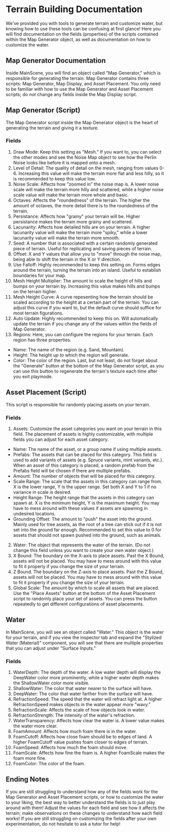 # Terrain Building Documentation
We've provided you with tools to generate terrain and customize water, but knowing how to use these tools can be confusing at first glance! Here you will find documentation on the fields (properties) of the scripts contained within the Map Generator object, as well as documentation on how to customize the water.

## Map Generator Documentation
Inside MainScene, you will find an object called "Map Generator," which is responsible for generating the terrain. Map Generator contains three scripts: Map Generator, Map Display, and Asset Placement. You only need to be familiar with how to use the Map Generator and Asset Placement scripts; do *not* change any fields inside the Map Display script.

## Map Generator (Script)
The Map Generator script inside the Map Generator object is the heart of generating the terrain and giving it a texture. 

### Fields
1. Draw Mode: Keep this setting as "Mesh." If you want to, you can select the other modes and see the Noise Map object to see how the Perlin Noise looks like before it is mapped onto a mesh.
2. Level of Detail: The quality of detail on the mesh, ranging from values 0-6. Increasing this value will make the terrain more flat and less hilly, so it is recommended to keep this value low.
3. Noise Scale: Affects how "zoomed in" the noise map is. A lower noise scale will make the terrain more hilly and scattered, while a higher noise scale value will make the terrain more whole and basic.
4. Octaves: Affects the "roundedness" of the terrain. The higher the amount of octaves, the more detail there is to the roundedness of the terrain.
5. Persistance: Affects how "grainy" your terrain will be. Higher persistance makes the terrain more grainy and scattered.
6. Lacunarity: Affects how detailed hills are on your terrain. A higher lacunarity value will make the terrain more "spiky," while a lower lacunarity value will make the terrain more smooth.
7. Seed: A number that is associated with a certain randomly generated piece of terrain. Useful for replicating and saving pieces of terrain.
8. Offset: X and Y values that allow you to "move" through the noise map, being able to shift the terrain in the X or Y direction.
9. Use Falloff: Highly recommended to keep this setting on. Forms edges around the terrain, turning the terrain into an island. Useful to establish boundaries for your map.
10. Mesh Height Multiplier: The amount to scale the height of hills and bumps on your terrain by. Increasing this value makes hills and bumps on the terrain higher.
11. Mesh Height Curve: A curve repesenting how the terrain should be scaled according to the height at a certain part of the terrain. You can adjust this curve if you want to, but the default curve should suffice for most terrain figurations.
12. Auto Update: Highly recommended to keep this on. Will automatically update the terrain if you change any of the values within the fields of Map Generator.
13. Regions: Here, you can configure the regions for your terrain. Each region has three properties.
- Name: The name of the region (e.g. Sand, Mountain).
- Height: The height *up to* which the region will generate.
- Color: The color of the region.
Last, but not least, do not forget about the "Generate" button at the bottom of the Map Generator script, as you can use this button to regenerate the terrain's texture each time after you exit playmode.

## Asset Placement (Script)
This script is responsible for randomly placing assets on your terrain.

### Fields
1. Assets: Customize the asset categories you want on your terrain in this field. The placement of assets is highly customizable, with multiple fields you can adjust for each asset category.
- Name: The name of the asset, or a group name if using multiple assets.
- Prefabs: The assets that can be placed for this category. This field is used to add variants of assets (e.g. Spruce variants, mint variants, etc.). When an asset of this category is placed, a random prefab from the Prefabs field will be chosen if there are multiple prefabs.
- Amount: The number of objects that will be placed for this category.
- Scale Range: The scale that the assets in this category can range from. X is the lower range, Y is the upper range. Set both X and Y to 1 if no variance in scale is desired.
- Height Range: The height range that the assets in this category can spawn at. X is the minimum height, Y is the maximum height. You may have to mess around with these values if assets are spawning in undesired locations.
- Grounding Offset: The amount to "push" the asset into the ground. Mainly used for tree assets, as the root of a tree can stick out if it is not set into the ground far enough. Recommended to set this value to 0 for assets that should not spawn pushed into the ground, such as animals.
2. Water: The object that represents the water of the terrain. (Do not change this field unless you want to create your own water object.)
3. X Bound: The boundary on the X-axis to place assets. Past the X Bound, assets will not be placed. You may have to mess around with this value to fit it properly if you change the size of your terrain.
4. Z Bound. The boundary on the Z-axis to place assets. Past the Z Bound, assets will not be placed. You may have to mess around with this value to fit it properly if you change the size of your terrain.
5. Global Scale: The amount by which to scale all assets that are placed.
Use the "Place Assets" button at the bottom of the Asset Placement script to randomly place your set of assets. You can press the button repeatedly to get different configurations of asset placements.

## Water
In MainScene, you will see an object called "Water." This object is the water for your terrain, and if you view the inspector tab and expand the "Stylized Water (Material)" component, you will see that there are multiple properties that you can adjust under "Surface Inputs."

### Fields
1. WaterDepth: The depth of the water. A low water depth will display the DeepWater color more prominently, while a higher water depth makes the ShallowWater color more visible.
2. ShallowWater: The color that water nearer to the surface will have.
3. DeepWater: The color that water farther from the surface will have.
4. RefractionSpeed: The speed that the water will refract light at. A higher RefractionSpeed makes objects in the water appear more "wavy."
5. RefractionScale: Affects the scale of how objects look in water.
6. RefractionStrength: The intensity of the water's refraction.
7. WaterTransparency: Affects how clear the water is. A lower value makes the water more clear.
8. FoamAmount: Affects how much foam there is in the water.
9. FoamCutoff: Affects how close foam should be to edges of land. A higher FoamCutoff value pushes foam closer to edges of terrain.
10. FoamSpeed: Affects how much the foam should move.
11. FoamScale: Affects how fine the foam is. A higher FoamScale makes the foam more fine.
12. FoamColor: The color of the foam.

## Ending Notes
If you are still struggling to understand how any of the fields work for the Map Generator and Asset Placement scripts, or how to customize the water to your liking, the best way to better understand the fields is to just play around with them! Adjust the values for each field and see how it affects the terrain; make observations on these changes to understand how each field works! If you are still struggling on customizing the fields after your own experimentation, do not hesitate to ask a tutor for help!
